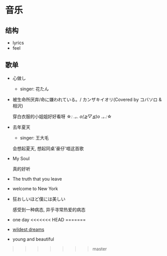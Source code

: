 # 音乐

## 结构

- lyrics
- feel

## 歌单

- 心做し

  - singer: 花たん

- 被生命所厌弃/命に嫌われている。/ カンザキイオリ(Covered by コバソロ & 相沢)

  穿白衣服的小姐姐好好看呀 ☆*: .｡. o(≧▽≦)o .｡.:*☆

- 去年夏天

  - singer: 王大毛

  会想起夏天, 想起同桌'豪仔'唱这首歌

- My Soul

  真的好听

- The truth that you leave

- welcome to New York

- 狂おしいほど僕には美しい

  感受到一种病态, 异乎寻常热爱的病态

- one day
<<<<<<< HEAD
=======

- [wildest dreams](https://www.youtube.com/watch?v=IdneKLhsWOQ)
- young and beautiful
>>>>>>> master

